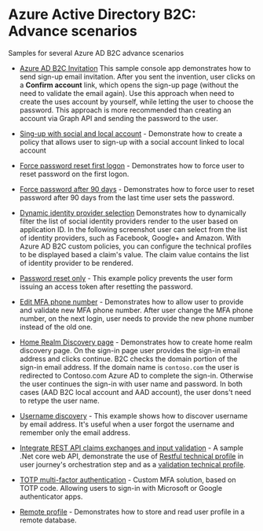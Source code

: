 # Azure Active Directory B2C: Advance scenarios

Samples for several Azure AD B2C advance scenarios 

- [Azure AD B2C Invitation](policies/invite)  This sample console app demonstrates how to send sign-up email invitation. After you sent the invention, user clicks on a **Confirm account** link, which opens the sign-up page (without the need to validate the email again). Use this approach when need to create the uses account by yourself, while letting the user to choose the password. This approach is more recommended than creating an account via Graph API and sending the password to the user. 

- [Sing-up with social and local account](policies/sign-up-with-social-and-local-account) - Demonstrate how to create a policy that allows user to sign-up with a social account linked to local account

- [Force password reset first logon](policies/force-password-reset-first-logon) - Demonstrates how to force user to reset password on the first logon.  

- [Force password after 90 days](policies/force-password-reset-after-90-days) - Demonstrates how to force user to reset password after 90 days from the last time user sets the password.  
 
- [Dynamic identity provider selection](policies/idps-filter)  Demonstrates how to dynamically filter the list of social identity providers render to the user based on application ID. In the following screenshot user can select from the list of identity providers, such as Facebook, Google+ and Amazon. With Azure AD B2C custom policies, you can configure the technical profiles to be displayed based a claim's value. The  claim value contains the list of identity provider to be rendered.

- [Password reset only](policies/password-reset-only) - This example policy prevents the user form issuing an access token after resetting the password.

- [Edit MFA phone number](policies/edit-mfa-phone-number) - Demonstrates how to allow user to provide and validate new MFA phone number. After user change the MFA phone number, on the next login, user needs to provide the new phone number instead of the old one.

- [Home Realm Discovery page](policies/home-realm-discovery-page) - Demonstrates how to create home realm discovery page. On the sign-in page user provides the sign-in email address and clicks continue. B2C checks the domain portion of the sign-in email address. If the domain name is `contoso.com` the user is redirected to Contoso.com Azure AD to complete the sign-in. Otherwise the user continues the sign-in with user name and password. In both cases (AAD B2C local account and AAD account), the user dons't need to retype the user name. 

- [Username discovery](policies/username-discovery) - This example shows how to discover username by email address. It's useful when a user forgot the username and remember only the email address.

- [Integrate REST API claims exchanges and input validation](policies/rest-api-integration) - A sample .Net core web API, demonstrate the use of [Restful technical profile](https://docs.microsoft.com/en-us/azure/active-directory-b2c/restful-technical-profile) in user journey's orchestration step and as a [validation technical profile](https://docs.microsoft.com/en-us/azure/active-directory-b2c/validation-technical-profile).

- [TOTP multi-factor authentication](policies/custom-mfa-totp) - Custom MFA solution, based on TOTP code. Allowing users to sign-in with Microsoft or Google authenticator apps.

- [Remote profile](policies/remote-profile) - Demonstrates how to store and read user profile in a remote database. 